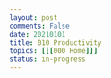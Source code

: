 ```yaml
---
layout: post
comments: False
date: 20210101
title: 010 Productivity
topics: [[[000 Home]]]
status: in-progress
---
```


